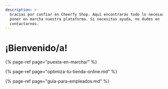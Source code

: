 ```yaml
---
description: >-
  Gracias por confiar en Cheerfy Shop. Aquí encontrarás todo lo necesario para
  poner en marcha nuestra plataforma. Si necesitas ayuda, no dudes en
  contactarnos.
---
```


# ¡Bienvenido/a!



{% page-ref page="puesta-en-marcha/" %}

{% page-ref page="optimiza-tu-tienda-online.md" %}

{% page-ref page="guia-para-empleados.md" %}



